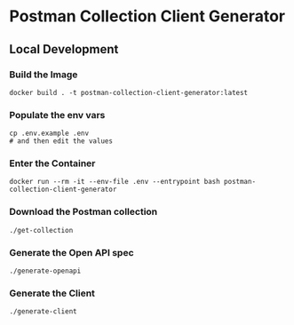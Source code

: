# Postman Collection Client Generator

## Local Development


### Build the Image
```
docker build . -t postman-collection-client-generator:latest
```

### Populate the env vars

```
cp .env.example .env
# and then edit the values
```

### Enter the Container
```
docker run --rm -it --env-file .env --entrypoint bash postman-collection-client-generator
```

### Download the Postman collection

```
./get-collection
```

### Generate the Open API spec

```
./generate-openapi
```

### Generate the Client

```
./generate-client
```
